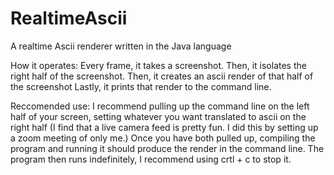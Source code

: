 # RealtimeAscii
A realtime Ascii renderer written in the Java language

How it operates:
Every frame, it takes a screenshot.
Then, it isolates the right half of the screenshot.
Then, it creates an ascii render of that half of the screenshot
Lastly, it prints that render to the command line.

Reccomended use:
I recommend pulling up the command line on the left half of your screen, setting whatever you want translated to ascii on the right half (I find that a live camera feed is pretty fun. I did this by setting up a zoom meeting of only me.) Once you have both pulled up, compiling the program and running it should produce the render in the command line. The program then runs indefinitely, I recommend using crtl + c to stop it.

